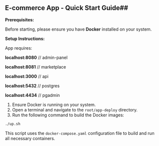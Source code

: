 ## **E-commerce App - Quick Start Guide##**

**Prerequisites:**

Before starting, please ensure you have **Docker** installed on your system.

**Setup Instructions:**

App requires: 

**localhost:8080** // admin-panel

**localhost:8081** // marketplace

**localhost:3000** // api

**localhost:5432** // postgres

**localhost:4434** // pgadmin


1. Ensure Docker is running on your system.
2. Open a terminal and navigate to the ``root/app-deploy`` directory.
3. Run the following command to build the Docker images:

```bash
./up.sh
```

This script uses the `docker-compose.yaml` configuration file to build and run all necessary containers.

